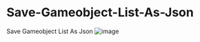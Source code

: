 # Save-Gameobject-List-As-Json
Save Gameobject List As Json
![image](https://user-images.githubusercontent.com/41707639/201500898-1112bef6-9b06-4a17-9bbf-cac61b3bb32f.png)
